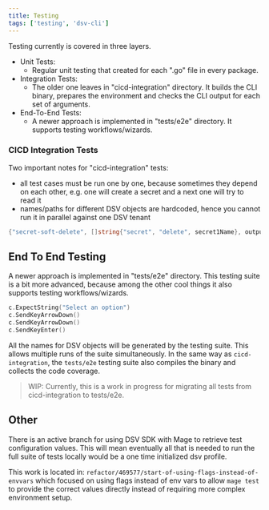 ```yaml
---
title: Testing
tags: ['testing', 'dsv-cli']
---
```


Testing currently is covered in three layers.

- Unit Tests:
  - Regular unit testing that created for each ".go" file in every package.
- Integration Tests:
  - The older one leaves in "cicd-integration" directory.
    It builds the CLI binary, prepares the environment and checks the CLI output for each set of arguments.
- End-To-End Tests:
  - A newer approach is implemented in "tests/e2e" directory.
    It supports testing workflows/wizards.

### CICD Integration Tests

Two important notes for "cicd-integration" tests:

- all test cases must be run one by one, because sometimes they depend on each other, e.g. one will create a secret and a next one will try to read it
- names/paths for different DSV objects are hardcoded, hence you cannot run it in parallel against one DSV tenant

```go
{"secret-soft-delete", []string{"secret", "delete", secret1Name}, outputPattern("will be removed")},
```

## End To End Testing

A newer approach is implemented in "tests/e2e" directory.
This testing suite is a bit more advanced, because among the other cool things it also supports testing workflows/wizards.

```go
c.ExpectString("Select an option")
c.SendKeyArrowDown()
c.SendKeyArrowDown()
c.SendKeyEnter()
```

All the names for DSV objects will be generated by the testing suite.
This allows multiple runs of the suite simultaneously.
In the same way as `cicd-integration`, the `tests/e2e` testing suite also compiles the binary and collects the code coverage.

> WIP: Currently, this is a work in progress for migrating all tests from cicd-integration to tests/e2e.

## Other

There is an active branch for using DSV SDK with Mage to retrieve test configuration values.
This will mean eventually all that is needed to run the full suite of tests locally would be a one time initialized dsv profile.

This work is located in: `refactor/469577/start-of-using-flags-instead-of-envvars` which focused on using flags instead of env vars to allow `mage test` to provide the correct values directly instead of requiring more complex environment setup.

